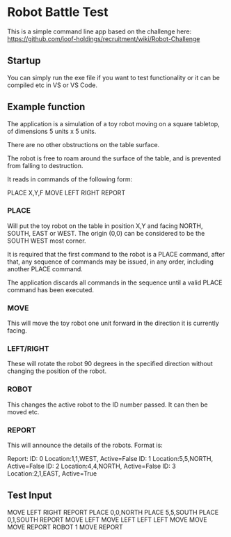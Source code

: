 # Robot Battle Test
This is a simple command line app based on the challenge here: https://github.com/ioof-holdings/recruitment/wiki/Robot-Challenge

## Startup
You can simply run the exe file if you want to test functionality or it can be compiled etc in VS or VS Code.

## Example function
The application is a simulation of a toy robot moving on a square tabletop, of dimensions 5 units x 5 units.

There are no other obstructions on the table surface.

The robot is free to roam around the surface of the table, and is prevented from falling to destruction. 

It reads in commands of the following form:

PLACE X,Y,F
MOVE
LEFT
RIGHT
REPORT

### PLACE 
Will put the toy robot on the table in position X,Y and facing NORTH, SOUTH, EAST or WEST. The origin (0,0) can be considered to be the SOUTH WEST most corner.

It is required that the first command to the robot is a PLACE command, after that, any sequence of commands may be issued, in any order, including another PLACE command. 

The application discards all commands in the sequence until a valid PLACE command has been executed.

### MOVE
This will move the toy robot one unit forward in the direction it is currently facing.

### LEFT/RIGHT
These will rotate the robot 90 degrees in the specified direction without changing the position of the robot.

### ROBOT <ID number>
This changes the active robot to the ID number passed. It can then be moved etc.

### REPORT 
This will announce the details of the robots. Format is:

Report:
ID: 0 Location:1,1,WEST, Active=False
ID: 1 Location:5,5,NORTH, Active=False
ID: 2 Location:4,4,NORTH, Active=False
ID: 3 Location:2,1,EAST, Active=True

## Test Input

MOVE
LEFT
RIGHT
REPORT
PLACE 0,0,NORTH
PLACE 5,5,SOUTH
PLACE 0,1,SOUTH
REPORT
MOVE
LEFT
MOVE
LEFT
LEFT
LEFT
MOVE
MOVE
MOVE
REPORT
ROBOT 1
MOVE
REPORT